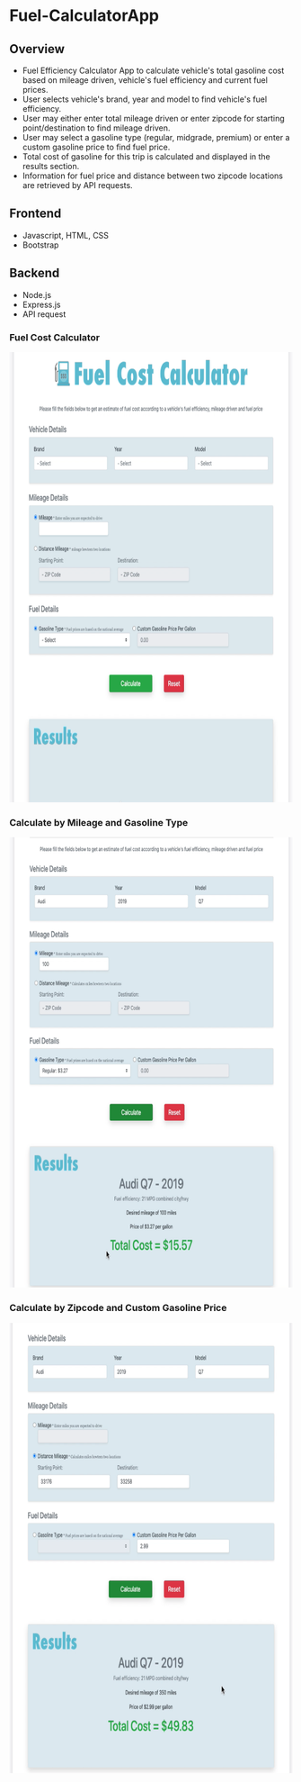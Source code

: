 # Fuel-CalculatorApp

## Overview
- Fuel Efficiency Calculator App to calculate vehicle's total gasoline cost based on mileage driven, vehicle's fuel efficiency and current fuel prices.
- User selects vehicle's brand, year and model to find vehicle's fuel efficiency.
- User may either enter total mileage driven or enter zipcode for starting point/destination to find mileage driven.
- User may select a gasoline type (regular, midgrade, premium) or enter a custom gasoline price to find fuel price.
- Total cost of gasoline for this trip is calculated and displayed in the results section.
- Information for fuel price and distance between two zipcode locations are retrieved by API requests. 

## Frontend
- Javascript, HTML, CSS
- Bootstrap

## Backend
- Node.js
- Express.js
- API request

### Fuel Cost Calculator
<img src="https://github.com/AnnaBKC/Fuel-CalculatorApp/blob/main/appScreenshot/calculator-app.png" height=800>

### Calculate by Mileage and Gasoline Type
<img src="https://github.com/AnnaBKC/Fuel-CalculatorApp/blob/main/appScreenshot/mileage-gasType.png" height=800>

### Calculate by Zipcode and Custom Gasoline Price
<img src="https://github.com/AnnaBKC/Fuel-CalculatorApp/blob/main/appScreenshot/zip-customGas.png" height=800>
